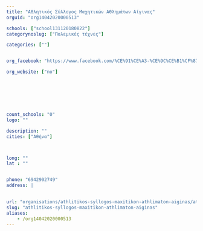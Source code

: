 ```yaml
---
title: "Αθλητικός Σύλλογος Μαχητικών Αθλημάτων Αίγινας"
orguid: "org14042020000513"

schools: ["school131120180822"]
categorynoslug: ["Πολεμικές τέχνες"]

categories: [""]


org_facebook: "https://www.facebook.com/%CE%91%CE%A3-%CE%9C%CE%B1%CF%87%CE%B7%CF%84%CE%B9%CE%BA%CF%8E%CE%BD-%CE%B1%CE%B8%CE%BB%CE%B7%CE%BC%CE%AC%CF%84%CF%89%CE%BD-%CE%91%CE%AF%CE%B3%CE%B9%CE%BD%CE%B1%CF%82-285985861789436/"

org_website: ["no"]







count_schools: "0"
logo: ""

description: ""
cities: ["Αθήνα"]



long: ""
lat : ""


phone: "6942902749"
address: |
    

url: "organisations/athlitikos-syllogos-maxitikon-athlimaton-aiginas/athina/"
slug: "athlitikos-syllogos-maxitikon-athlimaton-aiginas"
aliases:
    - /org14042020000513
---
```



